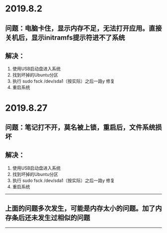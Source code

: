 # 2019.8.2

## 问题：电脑卡住，显示内存不足，无法打开应用。直接关机后，显示initramfs提示符进不了系统

## 解决：

1. 使用USB启动盘进入系统
2. 找到坏掉的Ubuntu分区
3. 执行 sudo fsck /dev/sda1（按实际）之后一路y 修复
4. 重启系统

# 2019.8.27

## 问题：笔记打不开，莫名被上锁，重启后，文件系统损坏

## 解决：

1. 使用USB启动盘进入系统
2. 找到坏掉的Ubuntu分区
3. 执行 sudo fsck /dev/sda1（按实际）之后一路y 修复
4. 重启系统

---

## 上面的问题多次发生，可能是内存太小的问题。加了内存条后还未发生过相似的问题

---

